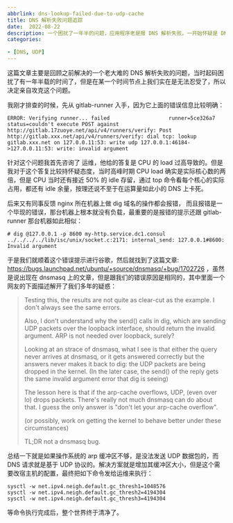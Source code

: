 ```yaml
---
abbrlink: dns-lookup-failed-due-to-udp-cache
title: DNS 解析失败问题追踪
date:  2022-08-22
description: 一个困扰了一年半的问题，应用程序老是报 DNS 解析失败，一开始怀疑是 DNS 服务器或者操作系统负载高的问题，但是随着问题暴漏的越来越频繁，我逐渐觉得问题不是那么简单。
categories:

- [DNS, UDP]
---
```


这篇文章主要是回顾之前解决的一个老大难的 DNS 解析失败的问题，当时起码困扰了有一年半载的时间了，但是在某一个时间节点上我们实在是无法忍受了，所以决定亲自攻克这个问题。

我刚才排查的时候，先从 gitlab-runner 入手，因为它上面的错误信息比较明确：

```
ERROR: Verifying runner... failed                   runner=5ce326a7 status=couldn't execute POST against http://gitlab.17zuoye.net/api/v4/runners/verify: Post http://gitlab.xxx.net/api/v4/runners/verify: dial tcp: lookup gitlab.xxx.net on 127.0.0.11:53: write udp 127.0.0.1:46184->127.0.0.11:53: write: invalid argument
```

针对这个问题我首先咨询了 运维，他给的答复是 CPU 的 load 过高导致的。但是我对于这个答复比较持怀疑态度，当时高峰时期 CPU load 确实是实际核心数的两倍，但是 CPU 当时还有接近 50% 的 idle 存留，通过 top 命令看每个核心的实际占用，都还有 idle 余量，按理还说不至于在运算量如此小的 DNS 上卡死。

后来又有同事反馈 nginx 所在机器上做 dig 域名的操作都会报错， 而且报错是一个毕现的错误，那台机器上根本就没有负载，最重要的是报错的提示还跟 gitlab-runner 那台机器如此相似：

```
# dig @127.0.0.1 -p 8600 my-http.service.dc1.consul
../../../../lib/isc/unix/socket.c:2171: internal_send: 127.0.0.1#8600: Invalid argument
```

于是我们就顺着这个错误提示进行谷歌，然后就找到了这篇文章: https://bugs.launchpad.net/ubuntu/+source/dnsmasq/+bug/1702726 ，虽然是说出现在 dnsmasq 上的文章，但是跟我们的错误原因是相同的，其中里面一个网友的下面描述解开了我们多年的疑惑：

> Testing this, the results are not quite as clear-cut as the example. I
> don't always see the same errors.
> 
> Also, I don't understand why the send() calls in dig, which are sending
> UDP packets over the loopback interface, should return the invalid
> argument. ARP is not needed over loopback, surely?
> 
> Looking at an strace of dnsmasq, what I see is that either the query
> never arrives at dnsmasq, or it gets answered correctly but the answers
> never makes it back to dig: the UDP packets are being dropped in the
> kernel. (In the later case, the send() of the reply gets the same
> invalid argument error that dig is seeing)
> 
> The lesson here is that if the arp-cache overflows, UDP, (even over lo)
> drops packets. There's really not much dnsmasq can do about that. I
> guess the only answer is "don't let your arp-cache overflow".
> 
> (or possibly, work on getting the kernel to behave better under these
> circumstances)
> 
> TL;DR not a dnsmasq bug.

总结一下就是如果操作系统的 arp 缓冲区不够，是没法发送 UDP 数据包的，而 DNS 请求就是基于 UDP 协议的。解决方案就是增加其缓冲区大小，但是这个需要改宿主机的配置，最终把如下命令发给运维来执行：

```shell
sysctl -w net.ipv4.neigh.default.gc_thresh1=1048576
sysctl -w net.ipv4.neigh.default.gc_thresh2=4194304
sysctl -w net.ipv4.neigh.default.gc_thresh3=4194304
```

等命令执行完成后，整个世界终于清净了。

